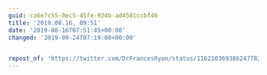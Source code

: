 ```yaml
---
guid: ca6e7c55-0ec5-45fe-924b-ad4581ccbf46
title: '2019.08.16, 09:51'
date: '2019-08-16T07:51:45+00:00'
changed: '2019-09-24T07:19:08+00:00'


repost_of: 'https://twitter.com/DrFrancesRyan/status/1162103693862477826?s=19'
---
```


